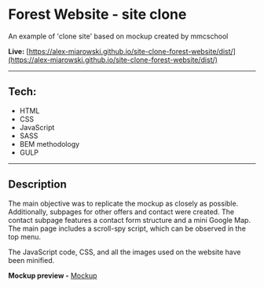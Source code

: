 # Forest Website - site clone

An example of 'clone site' based on mockup created by mmcschool

**Live:** [https://alex-miarowski.github.io/site-clone-forest-website/dist/](https://alex-miarowski.github.io/site-clone-forest-website/dist/)

___

## Tech:
- HTML
- CSS
- JavaScript
- SASS
- BEM methodology
- GULP

___

## Description

The main objective was to replicate the mockup as closely as possible. Additionally, subpages for other offers and contact were created. The contact subpage features a contact form structure and a mini Google Map. The main page includes a scroll-spy script, which can be observed in the top menu.

The JavaScript code, CSS, and all the images used on the website have been minified.

**Mockup preview -** [Mockup](/readme-assets/mockup.jpg)

